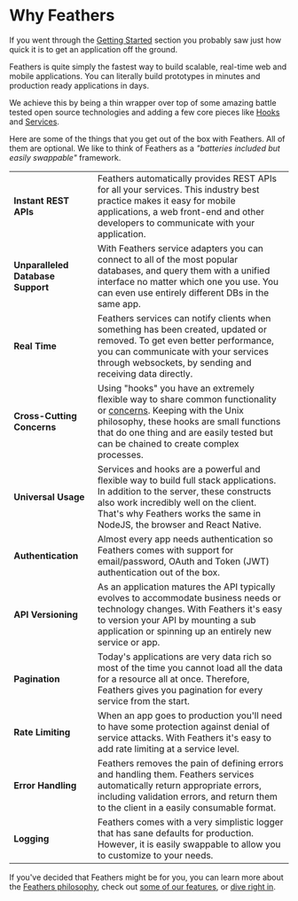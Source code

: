 # Why Feathers

If you went through the [Getting Started](../getting-started/readme.md) section you probably saw just how quick it is to get an application off the ground. 

Feathers is quite simply the fastest way to build scalable, real-time web and mobile applications. You can literally build prototypes in minutes and production ready applications in days.

We achieve this by being a thin wrapper over top of some amazing battle tested open source technologies and adding a few core pieces like [Hooks](../hooks/readme.md) and [Services](../services/readme.md).

Here are some of the things that you get out of the box with Feathers. All of them are optional. We like to think of Feathers as a _"batteries included but easily swappable"_ framework.

<table>
  <tr>
    <td width="30%"><strong>Instant REST APIs</strong></td>
    <td width="70%">Feathers automatically provides REST APIs for all your services. This industry best practice makes it easy for mobile applications, a web front-end and other developers to communicate with your application.</td>
  </tr>
  <tr>
    <td width="30%"><strong>Unparalleled Database Support</strong></td>
    <td width="70%">With Feathers service adapters you can connect to all of the most popular databases, and query them with a unified interface no matter which one you use. You can even use entirely different DBs in the same app.</td>
  </tr>
  <tr>
    <td width="30%"><strong>Real Time</strong></td>
    <td width="70%">Feathers services can notify clients when something has been created, updated or removed. To get even better performance, you can communicate with your services through websockets, by sending and receiving data directly.</td>
  </tr>
  <tr>
    <td width="30%"><strong>Cross-Cutting Concerns</strong></td>
    <td width="70%">Using "hooks" you have an extremely flexible way to share common functionality or <a href="https://en.wikipedia.org/wiki/Cross-cutting_concern" target="_blank">concerns</a>. Keeping with the Unix philosophy, these hooks are small functions that do one thing and are easily tested but can be chained to create complex processes.</td>
  </tr>
  <tr>
    <td width="30%"><strong>Universal Usage</strong></td>
    <td width="70%">Services and hooks are a powerful and flexible way to build full stack applications. In addition to the server, these constructs also work incredibly well on the client. That's why Feathers works the same in NodeJS, the browser and React Native.</td>
  </tr>
  <tr>
    <td width="30%"><strong>Authentication</strong></td>
    <td width="70%">Almost every app needs authentication so Feathers comes with support for email/password, OAuth and Token (JWT) authentication out of the box.</td>
  </tr>
  <tr>
    <td width="30%"><strong>API Versioning</strong></td>
    <td width="70%">As an application matures the API typically evolves to accommodate business needs or technology changes. With Feathers it's easy to version your API by mounting a sub application or spinning up an entirely new service or app.</td>
  </tr>
  <tr>
    <td width="30%"><strong>Pagination</strong></td>
    <td width="70%">Today's applications are very data rich so most of the time you cannot load all the data for a resource all at once. Therefore, Feathers gives you pagination for every service from the start.</td>
  </tr>
  <tr>
    <td width="30%"><strong>Rate Limiting</strong></td>
    <td width="70%">When an app goes to production you'll need to have some protection against denial of service attacks. With Feathers it's easy to add rate limiting at a service level.</td>
  </tr>
  <tr>
    <td width="30%"><strong>Error Handling</strong></td>
    <td width="70%">Feathers removes the pain of defining errors and handling them. Feathers services automatically return appropriate errors, including validation errors, and return them to the client in a easily consumable format.</td>
  </tr>
  <tr>
    <td width="30%"><strong>Logging</strong></td>
    <td width="70%">Feathers comes with a very simplistic logger that has sane defaults for production. However, it is easily swappable to allow you to customize to your needs.</td>
  </tr>
</table>

If you've decided that Feathers might be for you, you can learn more about the [Feathers philosophy](./philosophy.md), check out [some of our features](./vs/readme.md), or [dive right in](../getting-started/readme.md).
